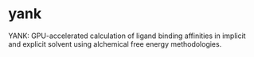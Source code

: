 yank
====

YANK: GPU-accelerated calculation of ligand binding affinities in implicit and explicit solvent using alchemical free energy methodologies.
